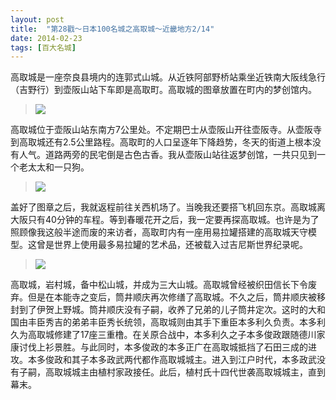 ```yaml
---
layout: post
title:  "第28戳～日本100名城之高取城～近畿地方2/14"
date: 2014-02-23
tags: [百大名城]
---
```


高取城是一座奈良县境内的连郭式山城。从近铁阿部野桥站乘坐近铁南大阪线急行（吉野行）到壶阪山站下车即是高取町。高取城的图章放置在町内的梦创馆内。

> <img src="{{ site.baseurl }}/assets/oshiro/061/takatorijou-001.jpg">

高取城位于壶阪山站东南方7公里处。不定期巴士从壶阪山开往壶阪寺。从壶阪寺到高取城还有2.5公里路程。高取町的人口呈逐年下降趋势，冬天的街道上根本没有人气。道路两旁的民宅倒是古色古香。我从壶阪山站往返梦创馆，一共只见到一个老太太和一只狗。

> <img src="{{ site.baseurl }}/assets/oshiro/061/takatorijou-002.jpg">

盖好了图章之后，我就返程前往关西机场了。当晚我还要搭飞机回东京。高取城离大阪只有40分钟的车程。等到春暖花开之后，我一定要再探高取城。也许是为了照顾像我这般半途而废的来访者，高取町内有一座用易拉罐搭建的高取城天守模型。这曾是世界上使用最多易拉罐的艺术品，还被载入过吉尼斯世界纪录呢。

> <img src="{{ site.baseurl }}/assets/oshiro/061/takatorijou-003.jpg">

高取城，岩村城，备中松山城，并成为三大山城。高取城曾经被织田信长下令废弃。但是在本能寺之变后，筒井顺庆再次修缮了高取城。不久之后，筒井顺庆被移封到了伊贺上野城。筒井顺庆没有子嗣，收养了兄弟的儿子筒井定次。这时的大和国由丰臣秀吉的弟弟丰臣秀长统领，高取城则由其手下重臣本多利久负责。本多利久为高取城修建了17座三重橹。在关原合战中，本多利久之子本多俊政跟随德川家康讨伐上衫景胜。与此同时，本多俊政的本多正广在高取城抵挡了石田三成的进攻。本多俊政和其子本多政武两代都作高取城城主。进入到江户时代，本多政武没有子嗣，高取城城主由植村家政接任。此后，植村氏十四代世袭高取城城主，直到幕末。
